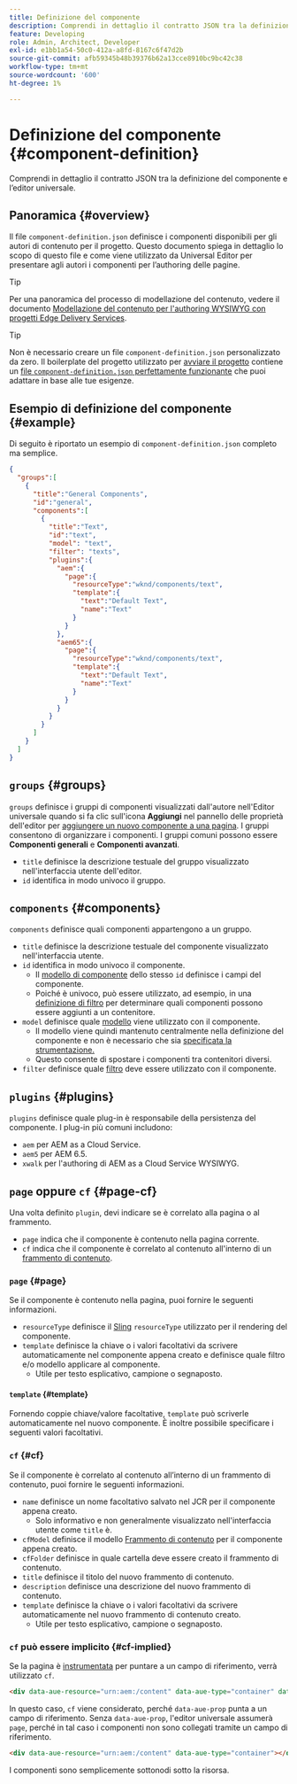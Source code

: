 ```yaml
---
title: Definizione del componente
description: Comprendi in dettaglio il contratto JSON tra la definizione del componente e l’editor universale.
feature: Developing
role: Admin, Architect, Developer
exl-id: e1bb1a54-50c0-412a-a8fd-8167c6f47d2b
source-git-commit: afb59345b48b39376b62a13cce8910bc9bc42c38
workflow-type: tm+mt
source-wordcount: '600'
ht-degree: 1%

---
```


# Definizione del componente {#component-definition}

Comprendi in dettaglio il contratto JSON tra la definizione del componente e l’editor universale.

## Panoramica {#overview}

Il file `component-definition.json` definisce i componenti disponibili per gli autori di contenuto per il progetto. Questo documento spiega in dettaglio lo scopo di questo file e come viene utilizzato da Universal Editor per presentare agli autori i componenti per l’authoring delle pagine.

>[!TIP]
>
>Per una panoramica del processo di modellazione del contenuto, vedere il documento [Modellazione del contenuto per l&#39;authoring WYSIWYG con progetti Edge Delivery Services](/help/edge/wysiwyg-authoring/content-modeling.md).

>[!TIP]
>
>Non è necessario creare un file `component-definition.json` personalizzato da zero. Il boilerplate del progetto utilizzato per [avviare il progetto](/help/edge/wysiwyg-authoring/edge-dev-getting-started.md) contiene un [file `component-definition.json` perfettamente funzionante](https://github.com/adobe-rnd/aem-boilerplate-xwalk/blob/main/component-definition.json) che puoi adattare in base alle tue esigenze.

## Esempio di definizione del componente {#example}

Di seguito è riportato un esempio di `component-definition.json` completo ma semplice.

```json
{
  "groups":[
    {
      "title":"General Components",
      "id":"general",
      "components":[
        {
          "title":"Text",
          "id":"text",
          "model": "text",
          "filter": "texts",
          "plugins":{
            "aem":{
              "page":{
                "resourceType":"wknd/components/text",
                "template":{
                  "text":"Default Text",
                  "name":"Text"
                }
              }
            },
            "aem65":{
              "page":{
                "resourceType":"wknd/components/text",
                "template":{
                  "text":"Default Text",
                  "name":"Text"
                }
              }
            }
          }
        }
      ]
    }
  ]
}
```

## `groups` {#groups}

`groups` definisce i gruppi di componenti visualizzati dall&#39;autore nell&#39;Editor universale quando si fa clic sull&#39;icona **Aggiungi** nel pannello delle proprietà dell&#39;editor per [aggiungere un nuovo componente a una pagina](/help/sites-cloud/authoring/universal-editor/authoring.md#adding-components). I gruppi consentono di organizzare i componenti. I gruppi comuni possono essere **Componenti generali** e **Componenti avanzati**.

* `title` definisce la descrizione testuale del gruppo visualizzato nell&#39;interfaccia utente dell&#39;editor.
* `id` identifica in modo univoco il gruppo.

## `components` {#components}

`components` definisce quali componenti appartengono a un gruppo.

* `title` definisce la descrizione testuale del componente visualizzato nell&#39;interfaccia utente.
* `id` identifica in modo univoco il componente.
   * Il [modello di componente](/help/implementing/universal-editor/field-types.md#model-structure) dello stesso `id` definisce i campi del componente.
   * Poiché è univoco, può essere utilizzato, ad esempio, in una [definizione di filtro](/help/implementing/universal-editor/filtering.md) per determinare quali componenti possono essere aggiunti a un contenitore.
* `model` definisce quale [modello](/help/implementing/universal-editor/field-types.md#model-structure) viene utilizzato con il componente.
   * Il modello viene quindi mantenuto centralmente nella definizione del componente e non è necessario che sia [specificata la strumentazione.](/help/implementing/universal-editor/field-types.md#instrumentation)
   * Questo consente di spostare i componenti tra contenitori diversi.
* `filter` definisce quale [filtro](/help/implementing/universal-editor/filtering.md) deve essere utilizzato con il componente.

## `plugins` {#plugins}

`plugins` definisce quale plug-in è responsabile della persistenza del componente. I plug-in più comuni includono:

* `aem` per AEM as a Cloud Service.
* `aem5` per AEM 6.5.
* `xwalk` per l&#39;authoring di AEM as a Cloud Service WYSIWYG.

## `page` oppure `cf` {#page-cf}

Una volta definito `plugin`, devi indicare se è correlato alla pagina o al frammento.

* `page` indica che il componente è contenuto nella pagina corrente.
* `cf` indica che il componente è correlato al contenuto all&#39;interno di un [frammento di contenuto](/help/assets/content-fragments/content-fragments.md).

### `page` {#page}

Se il componente è contenuto nella pagina, puoi fornire le seguenti informazioni.

* `resourceType` definisce il [Sling](/help/implementing/developing/introduction/sling-cheatsheet.md) `resourceType` utilizzato per il rendering del componente.
* `template` definisce la chiave o i valori facoltativi da scrivere automaticamente nel componente appena creato e definisce quale filtro e/o modello applicare al componente.
   * Utile per testo esplicativo, campione o segnaposto.

#### `template` {#template}

Fornendo coppie chiave/valore facoltative, `template` può scriverle automaticamente nel nuovo componente. È inoltre possibile specificare i seguenti valori facoltativi.

### `cf` {#cf}

Se il componente è correlato al contenuto all’interno di un frammento di contenuto, puoi fornire le seguenti informazioni.

* `name` definisce un nome facoltativo salvato nel JCR per il componente appena creato.
   * Solo informativo e non generalmente visualizzato nell&#39;interfaccia utente come `title` è.
* `cfModel` definisce il modello [Frammento di contenuto](/help/assets/content-fragments/content-fragments-models.md) per il componente appena creato.
* `cfFolder` definisce in quale cartella deve essere creato il frammento di contenuto.
* `title` definisce il titolo del nuovo frammento di contenuto.
* `description` definisce una descrizione del nuovo frammento di contenuto.
* `template` definisce la chiave o i valori facoltativi da scrivere automaticamente nel nuovo frammento di contenuto creato.
   * Utile per testo esplicativo, campione o segnaposto.

### `cf` può essere implicito {#cf-implied}

Se la pagina è [instrumentata](/help/implementing/universal-editor/getting-started.md#instrument-page) per puntare a un campo di riferimento, verrà utilizzato `cf`.

```html
<div data-aue-resource="urn:aem:/content" data-aue-type="container" data-aue-prop="field"></div>
```

In questo caso, `cf` viene considerato, perché `data-aue-prop` punta a un campo di riferimento. Senza `data-aue-prop`, l&#39;editor universale assumerà `page`, perché in tal caso i componenti non sono collegati tramite un campo di riferimento.

```html
<div data-aue-resource="urn:aem:/content" data-aue-type="container"></div>
```

I componenti sono semplicemente sottonodi sotto la risorsa.
